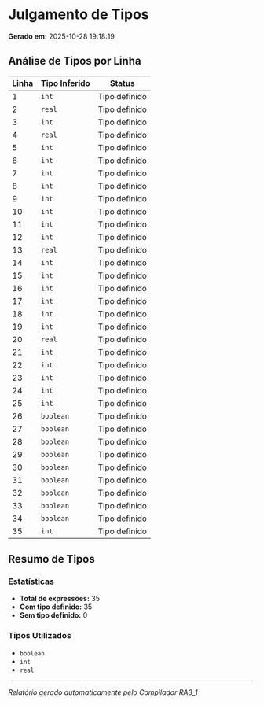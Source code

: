 # Julgamento de Tipos

**Gerado em:** 2025-10-28 19:18:19

## Análise de Tipos por Linha

| Linha | Tipo Inferido | Status |
|-------|---------------|--------|
| 1 | `int` |   Tipo definido |
| 2 | `real` |   Tipo definido |
| 3 | `int` |   Tipo definido |
| 4 | `real` |   Tipo definido |
| 5 | `int` |   Tipo definido |
| 6 | `int` |   Tipo definido |
| 7 | `int` |   Tipo definido |
| 8 | `int` |   Tipo definido |
| 9 | `int` |   Tipo definido |
| 10 | `int` |   Tipo definido |
| 11 | `int` |   Tipo definido |
| 12 | `int` |   Tipo definido |
| 13 | `real` |   Tipo definido |
| 14 | `int` |   Tipo definido |
| 15 | `int` |   Tipo definido |
| 16 | `int` |   Tipo definido |
| 17 | `int` |   Tipo definido |
| 18 | `int` |   Tipo definido |
| 19 | `int` |   Tipo definido |
| 20 | `real` |   Tipo definido |
| 21 | `int` |   Tipo definido |
| 22 | `int` |   Tipo definido |
| 23 | `int` |   Tipo definido |
| 24 | `int` |   Tipo definido |
| 25 | `int` |   Tipo definido |
| 26 | `boolean` |   Tipo definido |
| 27 | `boolean` |   Tipo definido |
| 28 | `boolean` |   Tipo definido |
| 29 | `boolean` |   Tipo definido |
| 30 | `boolean` |   Tipo definido |
| 31 | `boolean` |   Tipo definido |
| 32 | `boolean` |   Tipo definido |
| 33 | `boolean` |   Tipo definido |
| 34 | `boolean` |   Tipo definido |
| 35 | `int` |   Tipo definido |

## Resumo de Tipos

### Estatísticas
- **Total de expressões:** 35
- **Com tipo definido:** 35
- **Sem tipo definido:** 0

### Tipos Utilizados
- `boolean`
- `int`
- `real`

---
*Relatório gerado automaticamente pelo Compilador RA3_1*